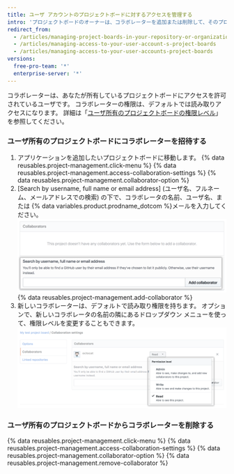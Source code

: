 ```yaml
---
title: ユーザ アカウントのプロジェクトボードに対するアクセスを管理する
intro: 'プロジェクトボードのオーナーは、コラボレーターを追加または削除して、そのプロジェクトボードに対する権限をカスタマイズすることができます。'
redirect_from:
  - /articles/managing-project-boards-in-your-repository-or-organization/
  - /articles/managing-access-to-your-user-account-s-project-boards
  - /articles/managing-access-to-your-user-accounts-project-boards
versions:
  free-pro-team: '*'
  enterprise-server: '*'
---
```


コラボレーターは、あなたが所有しているプロジェクトボードにアクセスを許可されているユーザです。 コラボレーターの権限は、デフォルトでは読み取りアクセスになります。 詳細は「[ユーザ所有のプロジェクトボードの権限レベル](/articles/permission-levels-for-user-owned-project-boards)」を参照してください。

### ユーザ所有のプロジェクトボードにコラボレーターを招待する

1. アプリケーションを追加したいプロジェクトボードに移動します。
{% data reusables.project-management.click-menu %}
{% data reusables.project-management.access-collaboration-settings %}
{% data reusables.project-management.collaborator-option %}
5. \[Search by username, full name or email address\] (ユーザ名、フルネーム、メールアドレスでの検索) の下で、コラボレータの名前、ユーザ名、または
{% data variables.product.prodname_dotcom %}メールを入力してください。
   ![Octocat のユーザ名が検索フィールドに入力されているコラボレーターセクション](/assets/images/help/projects/org-project-collaborators-find-name.png)
{% data reusables.project-management.add-collaborator %}
7. 新しいコラボレーターは、デフォルトで読み取り権限を持ちます。 オプションで、新しいコラボレータの名前の隣にあるドロップダウン メニューを使って、権限レベルを変更することもできます。 ![[Collaborators] セクションで [Permissions] ドロップダウン メニューを選択](/assets/images/help/projects/user-project-collaborators-edit-permissions.png)

### ユーザ所有のプロジェクトボードからコラボレーターを削除する

{% data reusables.project-management.click-menu %}
{% data reusables.project-management.access-collaboration-settings %}
{% data reusables.project-management.collaborator-option %}
{% data reusables.project-management.remove-collaborator %}
